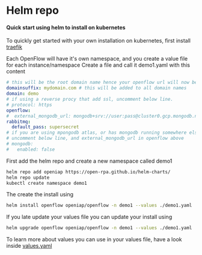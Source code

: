 # Helm repo
#### Quick start using helm to install on kubernetes

To quickly get started with your own installation on kubernetes, first install [traefik](https://doc.traefik.io/traefik/v1.7/user-guide/kubernetes/)

Each OpenFlow will have it's own namespace, and you create a value file for each instance/namespace
Create a file and call it demo1.yaml with this content

```yaml
# this will be the root domain name hence your openflow url will now be http://demo.mydomain.com 
domainsuffix: mydomain.com # this will be added to all domain names
domain: demo 
# if using a reverse procy that add ssl, uncomment below line.
# protocol: https
openflow:
#  external_mongodb_url: mongodb+srv://user:pass@cluster0.gcp.mongodb.net?retryWrites=true&w=majority
rabbitmq:
  default_pass: supersecret
# if you are using mpongodb atlas, or has mongodb running somewhere else
# uncomment below line, and external_mongodb_url in openflow above
# mongodb:
#   enabled: false
```

First add the helm repo and  create a new namespace called demo1

``` sh
helm repo add openiap https://open-rpa.github.io/helm-charts/
helm repo update
kubectl create namespace demo1
```

The create the install using 

```sh
helm install openflow openiap/openflow -n demo1 --values ./demo1.yaml
```

If you late update your values file you can update your install using 

```sh
helm upgrade openflow openiap/openflow -n demo1 --values ./demo1.yaml
```

To learn more about values you can use in your values file, have a look inside [values.yaml](https://github.com/open-rpa/helm-charts/blob/main/charts/openflow/values.yaml) 


